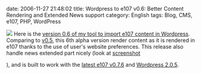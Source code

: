 date: 2006-11-27 21:48:02
title: Wordpress to e107 v0.6: Better Content Rendering and Extended News support
category: English
tags: Blog, CMS, e107, PHP, WordPress

![](/static/uploads/2006/11/e107-to-wordpres-061.png) Here is the [version 0.6 of my tool to import e107 content in Wordpress](http://wordpress.org/extend/plugins/e107-importer/). Comparing to [v0.5](http://kevin.deldycke.com/2006/11/wordpress-to-e107-v05-static-pages-import-added/), this 6th alpha version render content as it is rendered in e107 thanks to the use of user's website preferences. This release also handle news extended part nicely (look at [screenshot](/static/uploads/2006/11/e107-to-wordpres-06.png)

), and is built to work with the [latest e107 v0.7.6](http://e107.org/news.php?item.799.1) and [Wordpress 2.0.5](http://wordpress.org/development/2006/10/205-ronan/).
